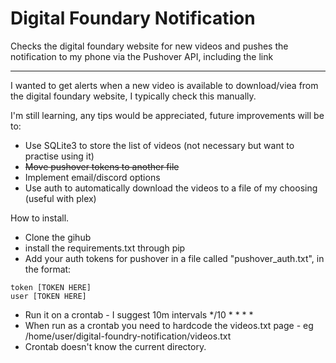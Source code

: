 # Digital Foundary Notification
Checks the digital foundary website for new videos and pushes the notification to my phone via the Pushover API, including the link

----
I wanted to get alerts when a new video is available to download/viea from the digital foundary website, I typically check this manually.

I'm still learning, any tips would be appreciated, future improvements will be to:
- Use SQLite3 to store the list of videos (not necessary but want to practise using it)
- <s>Move pushover tokens to another file</s>
- Implement email/discord options
- Use auth to automatically download the videos to a file of my choosing (useful with plex)

How to install.
- Clone the gihub
- install the requirements.txt through pip
- Add your auth tokens for pushover in a file called "pushover_auth.txt", in the format:

```
token [TOKEN HERE]
user [TOKEN HERE]
```

- Run it on a crontab - I suggest 10m intervals */10 * * * *
- When run as a crontab you need to hardcode the videos.txt page - eg /home/user/digital-foundry-notification/videos.txt
- Crontab doesn't know the current directory.
